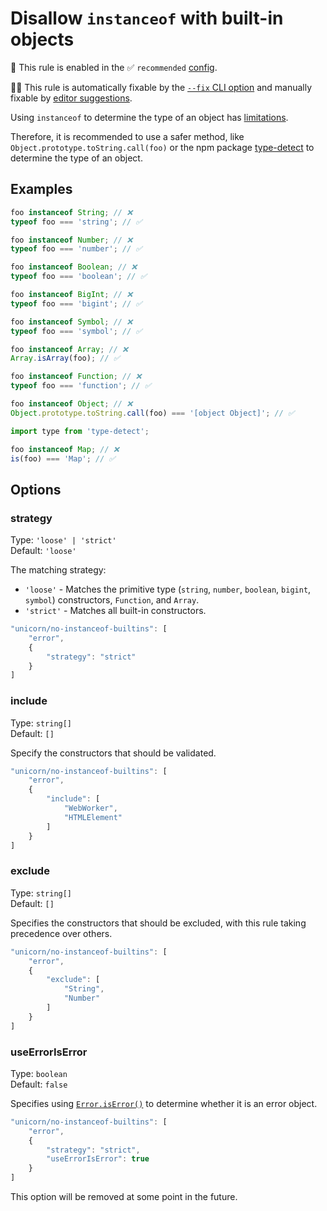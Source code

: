 # Disallow `instanceof` with built-in objects

💼 This rule is enabled in the ✅ `recommended` [config](https://github.com/es-tooling/eslint-plugin-unicorn-x#recommended-config).

🔧💡 This rule is automatically fixable by the [`--fix` CLI option](https://eslint.org/docs/latest/user-guide/command-line-interface#--fix) and manually fixable by [editor suggestions](https://eslint.org/docs/latest/use/core-concepts#rule-suggestions).

<!-- end auto-generated rule header -->
<!-- Do not manually modify this header. Run: `npm run fix:eslint-docs` -->

Using `instanceof` to determine the type of an object has [limitations](https://developer.mozilla.org/en-US/docs/Web/JavaScript/Reference/Operators/instanceof#instanceof_and_multiple_realms).

Therefore, it is recommended to use a safer method, like `Object.prototype.toString.call(foo)` or the npm package [type-detect](https://github.com/chaijs/type-detect) to determine the type of an object.

## Examples

```js
foo instanceof String; // ❌
typeof foo === 'string'; // ✅
```

```js
foo instanceof Number; // ❌
typeof foo === 'number'; // ✅
```

```js
foo instanceof Boolean; // ❌
typeof foo === 'boolean'; // ✅
```

```js
foo instanceof BigInt; // ❌
typeof foo === 'bigint'; // ✅
```

```js
foo instanceof Symbol; // ❌
typeof foo === 'symbol'; // ✅
```

```js
foo instanceof Array; // ❌
Array.isArray(foo); // ✅
```

```js
foo instanceof Function; // ❌
typeof foo === 'function'; // ✅
```

```js
foo instanceof Object; // ❌
Object.prototype.toString.call(foo) === '[object Object]'; // ✅
```

```js
import type from 'type-detect';

foo instanceof Map; // ❌
is(foo) === 'Map'; // ✅
```

## Options

### strategy

Type: `'loose' | 'strict'`\
Default: `'loose'`

The matching strategy:

- `'loose'` - Matches the primitive type (`string`, `number`, `boolean`, `bigint`, `symbol`) constructors, `Function`, and `Array`.
- `'strict'` - Matches all built-in constructors.

```js
"unicorn/no-instanceof-builtins": [
	"error",
	{
		"strategy": "strict"
	}
]
```

### include

Type: `string[]`\
Default: `[]`

Specify the constructors that should be validated.

```js
"unicorn/no-instanceof-builtins": [
	"error",
	{
		"include": [
			"WebWorker",
			"HTMLElement"
		]
	}
]
```

### exclude

Type: `string[]`\
Default: `[]`

Specifies the constructors that should be excluded, with this rule taking precedence over others.

```js
"unicorn/no-instanceof-builtins": [
	"error",
	{
		"exclude": [
			"String",
			"Number"
		]
	}
]
```

### useErrorIsError

Type: `boolean`\
Default: `false`

Specifies using [`Error.isError()`](https://github.com/tc39/proposal-is-error) to determine whether it is an error object.

```js
"unicorn/no-instanceof-builtins": [
	"error",
	{
		"strategy": "strict",
		"useErrorIsError": true
	}
]
```

This option will be removed at some point in the future.
